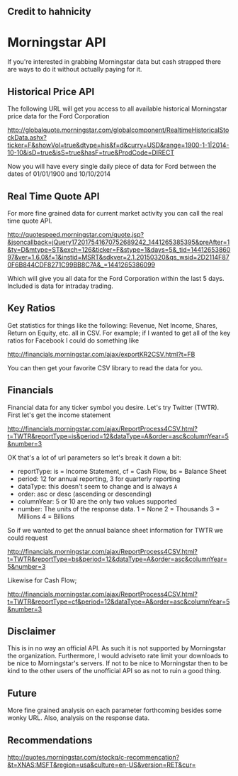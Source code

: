 ## Credit to hahnicity

# Morningstar API

If you're interested in grabbing Morningstar data but cash strapped there are ways to do it without actually paying for it. 
## Historical Price API
The following URL will get you access to all available historical Morningstar price data for the Ford Corporation 

http://globalquote.morningstar.com/globalcomponent/RealtimeHistoricalStockData.ashx?ticker=F&showVol=true&dtype=his&f=d&curry=USD&range=1900-1-1|2014-10-10&isD=true&isS=true&hasF=true&ProdCode=DIRECT 

Now you will have every single daily piece of data for Ford between the dates of 01/01/1900 and 10/10/2014

## Real Time Quote API
For more fine grained data for current market activity you can call the real time quote API.

http://quotespeed.morningstar.com/quote.jsp?&jsoncallback=jQuery172017541670752689242_1441265385395&preAfter=1&ty=D&mtype=ST&exch=126&ticker=F&stype=1&days=5&_tid=1441265386097&ver=1.6.0&f=1&instid=MSRT&sdkver=2.1.20150320&qs_wsid=2D2114F870F6B844CDF8271C99BB8C7A&_=1441265386099

Which will give you all data for the Ford Corporation within the last 5 days. Included is data for intraday trading.

## Key Ratios
Get statistics for things like the following: Revenue, Net Income, Shares, Return on Equity, etc. all in CSV. For example;
if I wanted to get all of the key ratios for Facebook I could do something like

http://financials.morningstar.com/ajax/exportKR2CSV.html?t=FB
    
You can then get your favorite CSV library to read the data for you.

## Financials
Financial data for any ticker symbol you desire. Let's try Twitter (TWTR). First let's get the income statement

http://financials.morningstar.com/ajax/ReportProcess4CSV.html?t=TWTR&reportType=is&period=12&dataType=A&order=asc&columnYear=5&number=3

OK that's a lot of url parameters so let's break it down a bit:

 * reportType: is = Income Statement, cf = Cash Flow, bs = Balance Sheet
 * period: 12 for annual reporting, 3 for quarterly reporting
 * dataType: this doesn't seem to change and is always `A`
 * order: asc or desc (ascending or descending)
 * columnYear: 5 or 10 are the only two values supported
 * number: The units of the response data. 1 = None 2 = Thousands 3 = Millions 4 = Billions

So if we wanted to get the annual balance sheet information for TWTR we could request

http://financials.morningstar.com/ajax/ReportProcess4CSV.html?t=TWTR&reportType=bs&period=12&dataType=A&order=asc&columnYear=5&number=3
    
Likewise for Cash Flow;

http://financials.morningstar.com/ajax/ReportProcess4CSV.html?t=TWTR&reportType=cf&period=12&dataType=A&order=asc&columnYear=5&number=3
    
## Disclaimer

This is in no way an official API. As such it is not supported by Morningstar the organization. Furthermore, I would adviseto rate limit your downloads to be nice to Morningstar's servers. If not to be nice to Morningstar then to be kind to the other users of the unofficial API so as not to ruin a good thing.

## Future
More fine grained analysis on each parameter forthcoming besides some wonky URL. Also, analysis on the response data.


## Recommendations

http://quotes.morningstar.com/stockq/c-recommencation?&t=XNAS:MSFT&region=usa&culture=en-US&version=RET&cur=


